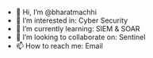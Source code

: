 - 👋 Hi, I’m @bharatmachhi
- 👀 I’m interested in: Cyber Security
- 🌱 I’m currently learning: SIEM & SOAR
- 💞️ I’m looking to collaborate on: Sentinel
- 📫 How to reach me: Email

<!---
bharatmachhi17/bharatmachhi17 is a ✨ special ✨ repository because its `README.md` (this file) appears on your GitHub profile.
You can click the Preview link to take a look at your changes.
--->
